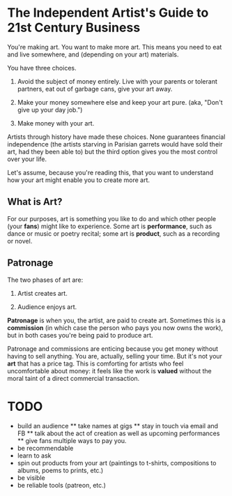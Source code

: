 # The Independent Artist's Guide to 21st Century Business
 
You're making art. You want to make more art. This means you need to eat
and live somewhere, and (depending on your art) materials.

You have three choices.

1. Avoid the subject of money entirely. Live with your parents or tolerant partners, eat out of garbage cans, give your art away.

2. Make your money somewhere else and keep your art pure.  (aka, "Don't give up your day job.")

3. Make money with your art.

Artists through history have made these choices.  None guarantees financial independence (the artists starving in Parisian garrets would have sold their art, had they been able to) but the third option gives you the most control over your life.

Let's assume, because you're reading this, that you want to understand how your art might enable you to create more art.

## What is Art?

For our purposes, art is something you like to do and which other people (your **fans**) might like to experience. Some art is **performance**, such as dance or music or poetry recital; some art is **product**, such as a recording or novel.  

## Patronage

The two phases of art are:

1. Artist creates art.

2. Audience enjoys art.

**Patronage** is when you, the artist, are paid to create art.  Sometimes this is a **commission** (in which case the person who pays you now owns the work), but in both cases you're being paid to produce art.

Patronage and commissions are enticing because you get money without having to sell anything. You are, actually, selling your time. But it's not your __art__ that has a price tag.  This is comforting for artists who feel uncomfortable about money: it feels like the work is __valued__ without the moral taint of a direct commercial transaction.



# TODO

* build an audience
** take names at gigs
** stay in touch via email and FB
** talk about the act of creation as well as upcoming performances
** give fans multiple ways to pay you.
* be recommendable
* learn to ask
* spin out products from your art (paintings to t-shirts, compositions to albums, poems to prints, etc.)
* be visible
* be reliable
tools (patreon, etc.)
